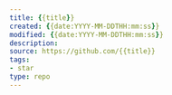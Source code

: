 ```yaml
---
title: {{title}}
created: {{date:YYYY-MM-DDTHH:mm:ss}}
modified: {{date:YYYY-MM-DDTHH:mm:ss}}
description: 
source: https://github.com/{{title}}
tags: 
- star
type: repo
---
```

